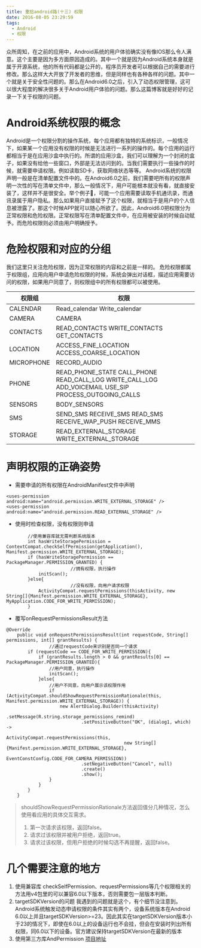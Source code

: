 ```yaml
---
title: 重拾android路(十三) 权限
date: 2016-08-05 23:29:59
tags:
  - Android
  - 权限
---
```


众所周知，在之前的应用中，Android系统的用户体验确实没有像IOS那么令人满意。这个主要是因为多方面原因造成的。其中一个就是因为Android系统本身就是属于开源系统，他的所有代码都是公开的，程序员开发者可以根据自己的需要进行修改。那么这样大大开放了开发者的思维，但是同样也有各种各样的问题。其中一个就是关于安全性问题的。那么在Android6.0之后，引入了动态权限管理，这可以很大程度的解决很多关于Android用户体验的问题。那么这篇博客就是好好的记录一下关于权限的问题。

# Android系统权限的概念
Android是一个权限分割的操作系统，每个应用都有独特的系统标识，一般情况下，如果某一个应用没有权限的时候是无法进行一系列的操作的。每个应用的运行都相当于是在应用沙盒中执行的。所谓的应用沙盒，我们可以理解为一个封闭的盒子，如果没有给他一些窗口，外部是无法访问到的。当我们需要执行一些操作的时候，就需要申请权限。例如读取SD卡，获取网络状态等等。
Android系统的权限声明一般是在清单配置文件中的。在Android6.0之前，我们需要吧所有的权限声明一次性的写在清单文件中，那么一般情况下，用户可能根本就没有看，就直接安装了，这样并不是很安全。举个例子🌰，可能一个应用需要读取手机通讯录，而通讯录属于用户隐私。那么如果用户直接赋予了这个权限，就相当于是用户的个人信息被泄露了。那这个时候APP就可以随心所欲了。因此，Android6.0把权限分为正常权限和危险权限。正常权限写在清单配置文件中，在应用被安装的时候自动赋予。而危险权限则必须由用户明确授予。
<!--more-->
# 危险权限和对应的分组
我们这里只关注危险权限，因为正常权限的内容和之前是一样的。
危险权限都属于权限组，应用向用户申请危险权限的时候，系统会弹出对话框，描述应用需要访问的权限，如果用户同意了，则权限组中的所有权限都可以被使用。

| 权限组 | 权限|
|------|------|
|CALENDAR| Read_calendar  Write_calendar|
|CAMERA |CAMERA | 
|CONTACTS | READ_CONTACTS  WRITE_CONTACTS  GET_CONTACTS |
|LOCATION | ACCESS_FINE_LOCATION   ACCESS_COARSE_LOCATION |
|MICROPHONE |RECORD_AUDIO|
|PHONE | READ_PHONE_STATE CALL_PHONE READ_CALL_LOG WRITE_CALL_LOG ADD_VOICEMAIL   USE_SIP     PROCESS_OUTGOING_CALLS |
| SENSORS | BODY_SENSORS |
| SMS | SEND_SMS RECEIVE_SMS  READ_SMS RECEIVE_WAP_PUSH RECEIVE_MMS |
| STORAGE | READ_EXTERNAL_STORAGE  WRITE_EXTERNAL_STORAGE|

# 声明权限的正确姿势
- 需要申请的所有权限在AndroidManifest文件中声明
```
<uses-permission android:name="android.permission.WRITE_EXTERNAL_STORAGE" />
<uses-permission android:name="android.permission.READ_EXTERNAL_STORAGE" />
```
- 使用时检查权限，没有权限则申请
```
        //使用兼容库就无需判断系统版本
        int hasWriteStoragePermission = ContextCompat.checkSelfPermission(getApplication(), Manifest.permission.WRITE_EXTERNAL_STORAGE);
        if (hasWriteStoragePermission == PackageManager.PERMISSION_GRANTED) {
                        //拥有权限，执行操作
            initScan();
        }else{
                        //没有权限，向用户请求权限
            ActivityCompat.requestPermissions(thisActivity, new String[]{Manifest.permission.WRITE_EXTERNAL_STORAGE}, MyApplication.CODE_FOR_WRITE_PERMISSION);
        }
```
- 覆写onRequestPermissionsResult方法
```
@Override
    public void onRequestPermissionsResult(int requestCode, String[] permissions, int[] grantResults) {
                //通过requestCode来识别是否同一个请求
        if (requestCode == CODE_FOR_WRITE_PERMISSION){
            if (grantResults.length > 0 && grantResults[0] == PackageManager.PERMISSION_GRANTED){
                //用户同意，执行操作
                initScan();
            }else{
                //用户不同意，向用户展示该权限作用
                if (ActivityCompat.shouldShowRequestPermissionRationale(this, Manifest.permission.WRITE_EXTERNAL_STORAGE)) {
                    new AlertDialog.Builder(thisActivity)
                            .setMessage(R.string.storage_permissions_remind)
                            .setPositiveButton("OK", (dialog1, which) ->
                                    ActivityCompat.requestPermissions(this,
                                            new String[]{Manifest.permission.WRITE_EXTERNAL_STORAGE},
                                            EventConstConfig.CODE_FOR_CAMERA_PERMISSION))
                            .setNegativeButton("Cancel", null)
                            .create()
                            .show();
                }
            }
        }
    }
```
> shouldShowRequestPermissionRationale方法返回值分几种情况，怎么使用看应用的具体交互需求。
> 1. 第一次请求该权限，返回false。
> 2. 请求过该权限并被用户拒绝，返回true。
> 3. 请求过该权限，但用户拒绝的时候勾选不再提醒，返回false。

# 几个需要注意的地方
1. 使用兼容库
checkSelfPermission、requestPermissions等几个权限相关的方法用v4包里的可以兼容6.0以下版本，否则需要包一层版本判断。
2. targetSDKVersion的问题
我遇到的问题就是这个，有个细节没注意到。Android系统触发动态申请权限的条件其实有两个，设备系统版本在Android 6.0以上并且targetSDKVersion>=23。因此其实在targetSDKVersion版本小于23的情况下，即使在6.0以上的设备运行也不会挂，但会在安装时列出所有权限，同6.0以下的设备。官方建议保持targetSDKVersion在最新的版本
3. 使用第三方库AndPermission
<a href="https://github.com/yanzhenjie/AndPermission/blob/master/README-CN.md">项目地址</a>

